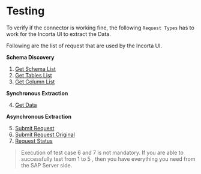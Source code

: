 # Testing

To verify if the connector is working fine, the following `Request Types` has to work for the Incorta UI to extract the Data.

Following are the list of request that are used by the Incorta UI.

**Schema Discovery**

1. [Get Schema List](sap-tables/get-schema-list.md)
2. [Get Tables List](sap-tables/get-tables-list.md)
3. [Get Column List](sap-tables/get-column-list.md)

**Synchronous Extraction**

4. [Get Data](sap-tables/get-data.md)

**Asynchronous Extraction**

5. [Submit Request](sap-tables/submit-request.md)
6. [Submit Request Original](sap-tables/submit-request-original.md)
7. [Request Status](sap-tables/request-status.md)

> Execution of test case 6 and 7 is not mandatory. If you are able to successfully test from 1 to 5 , then you have everything you need from the SAP Server side.
